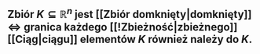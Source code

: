 ## Zbiór $K \subseteq \mathbb{R}^n$ jest [[Zbiór domknięty|domknięty]] $\iff$ granica każdego [[!Zbieżność|zbieżnego]] [[Ciąg|ciągu]] elementów $K$ również należy do $K$.
